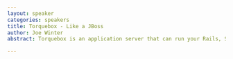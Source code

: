 ```yaml
---
layout: speaker
categories: speakers
title: Torquebox - Like a JBoss
author: Joe Winter
abstract: Torquebox is an application server that can run your Rails, Sinatra, or Rack-based app inside of JBoss. Torquebox gives you all of the caching, clustering, messaging, and background job management tools available from JBoss without having to leave the comfort of Ruby. This talk aims to give a basic overview of Torquebox's architecture, how to get it up and running, and some pros and cons on whether it might fit your application.

---
```

